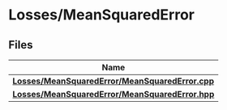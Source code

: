 # Losses/MeanSquaredError



## Files

| Name           |
| -------------- |
| **[Losses/MeanSquaredError/MeanSquaredError.cpp](_mean_squared_error_8cpp.md#file-meansquarederror.cpp)**  |
| **[Losses/MeanSquaredError/MeanSquaredError.hpp](_mean_squared_error_8hpp.md#file-meansquarederror.hpp)**  |
